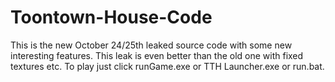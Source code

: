 Toontown-House-Code
==============

This is the new October 24/25th leaked source code with some new interesting features. This leak is even better than the old one with fixed textures etc. To play just click runGame.exe or TTH Launcher.exe or run.bat.